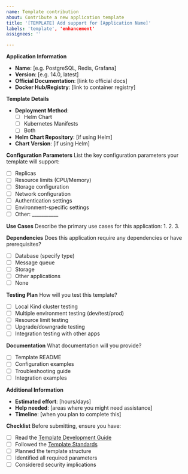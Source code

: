 ```yaml
---
name: Template contribution
about: Contribute a new application template
title: '[TEMPLATE] Add support for [Application Name]'
labels: 'template', 'enhancement'
assignees: ''

---
```


**Application Information**
- **Name**: [e.g. PostgreSQL, Redis, Grafana]
- **Version**: [e.g. 14.0, latest]
- **Official Documentation**: [link to official docs]
- **Docker Hub/Registry**: [link to container registry]

**Template Details**
- **Deployment Method**: 
  - [ ] Helm Chart
  - [ ] Kubernetes Manifests
  - [ ] Both
- **Helm Chart Repository**: [if using Helm]
- **Chart Version**: [if using Helm]

**Configuration Parameters**
List the key configuration parameters your template will support:
- [ ] Replicas
- [ ] Resource limits (CPU/Memory)
- [ ] Storage configuration
- [ ] Network configuration
- [ ] Authentication settings
- [ ] Environment-specific settings
- [ ] Other: ___________

**Use Cases**
Describe the primary use cases for this application:
1. 
2. 
3. 

**Dependencies**
Does this application require any dependencies or have prerequisites?
- [ ] Database (specify type)
- [ ] Message queue
- [ ] Storage
- [ ] Other applications
- [ ] None

**Testing Plan**
How will you test this template?
- [ ] Local Kind cluster testing
- [ ] Multiple environment testing (dev/test/prod)
- [ ] Resource limit testing
- [ ] Upgrade/downgrade testing
- [ ] Integration testing with other apps

**Documentation**
What documentation will you provide?
- [ ] Template README
- [ ] Configuration examples
- [ ] Troubleshooting guide
- [ ] Integration examples

**Additional Information**
- **Estimated effort**: [hours/days]
- **Help needed**: [areas where you might need assistance]
- **Timeline**: [when you plan to complete this]

**Checklist**
Before submitting, ensure you have:
- [ ] Read the [Template Development Guide](../../TEMPLATE_DEVELOPMENT_GUIDE.md)
- [ ] Followed the [Template Standards](../../TEMPLATE_STANDARDS.md)
- [ ] Planned the template structure
- [ ] Identified all required parameters
- [ ] Considered security implications
